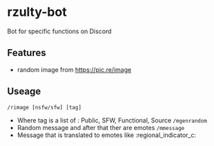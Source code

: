 # rzulty-bot
Bot for specific functions on Discord

## Features
- random image from https://pic.re/image

## Useage 
`/rimage [nsfw/sfw] [tag] `
-  Where tag is a list of : Public, SFW, Functional, Source
`/mgenrandom `
- Random message and after that ther are emotes
`/mmessage`
- Message that is translated to emotes like :regional_indicator_c:  
